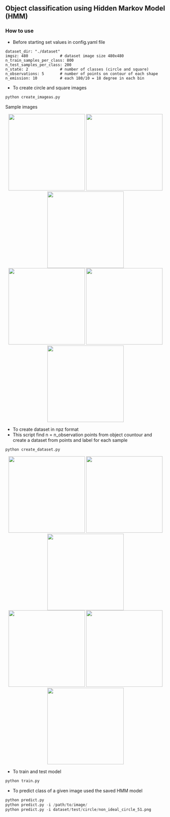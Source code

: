 ## Object classification using Hidden Markov Model (HMM)

### How to use
- Before starting set values in config.yaml file
```
dataset_dir: "./dataset"
imgsz: 480              # dataset image size 480x480
n_train_samples_per_class: 800
n_test_samples_per_class: 200
n_state: 2              # number of classes (circle and square)
n_observations: 5       # number of points on contour of each shape
n_emission: 10          # each 180/10 = 18 degree in each bin
```

- To create circle and square images 
```python
python create_imageas.py
```

Sample images
<div align="center">
  <kbd style="width: 2px"><img src="./data/non_ideal_circle_0.png" height="240"></kbd>
  <kbd style="width: 2px"><img src="./data/non_ideal_circle_1.png" height="240"></kbd>
  <kbd style="width: 2px"><img src="./data/non_ideal_circle_2.png" height="240"></kbd>
</div>

<div align="center">
  <kbd style="width: 2px"><img src="./data/non_ideal_square_0.png" height="240"></kbd>
  <kbd style="width: 2px"><img src="./data/non_ideal_square_1.png" height="240"></kbd>
  <kbd style="width: 2px"><img src="./data/non_ideal_square_2.png" height="240"></kbd>

</div>

- To create dataset in npz format
- This script find n = n_observation points from object countour and create a dataset from points and label for each sample
```python
python create_dataset.py
```

<div align="center">
  <kbd style="width: 2px"><img src="./data/c0.png" height="240"></kbd>
  <kbd style="width: 2px"><img src="./data/c1.png" height="240"></kbd>
  <kbd style="width: 2px"><img src="./data/c2.png" height="240"></kbd>
</div>

<div align="center">
  <kbd style="width: 2px"><img src="./data/s0.png" height="240"></kbd>
  <kbd style="width: 2px"><img src="./data/s1.png" height="240"></kbd>
  <kbd style="width: 2px"><img src="./data/s2.png" height="240"></kbd>
</div>


- To train and test model
```python
python train.py
```


- To predict class of a given image used the saved HMM model
```python
python predict.py
python predict.py -i /path/to/image/
python predict.py -i dataset/test/circle/non_ideal_circle_51.png
```
